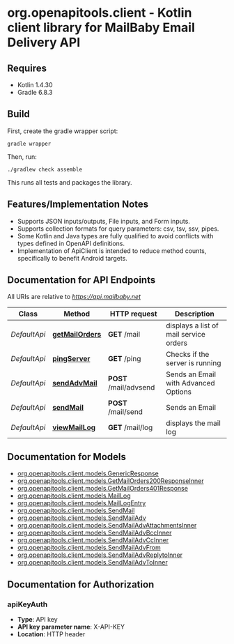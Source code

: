 # org.openapitools.client - Kotlin client library for MailBaby Email Delivery API

## Requires

* Kotlin 1.4.30
* Gradle 6.8.3

## Build

First, create the gradle wrapper script:

```
gradle wrapper
```

Then, run:

```
./gradlew check assemble
```

This runs all tests and packages the library.

## Features/Implementation Notes

* Supports JSON inputs/outputs, File inputs, and Form inputs.
* Supports collection formats for query parameters: csv, tsv, ssv, pipes.
* Some Kotlin and Java types are fully qualified to avoid conflicts with types defined in OpenAPI definitions.
* Implementation of ApiClient is intended to reduce method counts, specifically to benefit Android targets.

<a name="documentation-for-api-endpoints"></a>
## Documentation for API Endpoints

All URIs are relative to *https://api.mailbaby.net*

Class | Method | HTTP request | Description
------------ | ------------- | ------------- | -------------
*DefaultApi* | [**getMailOrders**](docs/DefaultApi.md#getmailorders) | **GET** /mail | displays a list of mail service orders
*DefaultApi* | [**pingServer**](docs/DefaultApi.md#pingserver) | **GET** /ping | Checks if the server is running
*DefaultApi* | [**sendAdvMail**](docs/DefaultApi.md#sendadvmail) | **POST** /mail/advsend | Sends an Email with Advanced Options
*DefaultApi* | [**sendMail**](docs/DefaultApi.md#sendmail) | **POST** /mail/send | Sends an Email
*DefaultApi* | [**viewMailLog**](docs/DefaultApi.md#viewmaillog) | **GET** /mail/log | displays the mail log


<a name="documentation-for-models"></a>
## Documentation for Models

 - [org.openapitools.client.models.GenericResponse](docs/GenericResponse.md)
 - [org.openapitools.client.models.GetMailOrders200ResponseInner](docs/GetMailOrders200ResponseInner.md)
 - [org.openapitools.client.models.GetMailOrders401Response](docs/GetMailOrders401Response.md)
 - [org.openapitools.client.models.MailLog](docs/MailLog.md)
 - [org.openapitools.client.models.MailLogEntry](docs/MailLogEntry.md)
 - [org.openapitools.client.models.SendMail](docs/SendMail.md)
 - [org.openapitools.client.models.SendMailAdv](docs/SendMailAdv.md)
 - [org.openapitools.client.models.SendMailAdvAttachmentsInner](docs/SendMailAdvAttachmentsInner.md)
 - [org.openapitools.client.models.SendMailAdvBccInner](docs/SendMailAdvBccInner.md)
 - [org.openapitools.client.models.SendMailAdvCcInner](docs/SendMailAdvCcInner.md)
 - [org.openapitools.client.models.SendMailAdvFrom](docs/SendMailAdvFrom.md)
 - [org.openapitools.client.models.SendMailAdvReplytoInner](docs/SendMailAdvReplytoInner.md)
 - [org.openapitools.client.models.SendMailAdvToInner](docs/SendMailAdvToInner.md)


<a name="documentation-for-authorization"></a>
## Documentation for Authorization

<a name="apiKeyAuth"></a>
### apiKeyAuth

- **Type**: API key
- **API key parameter name**: X-API-KEY
- **Location**: HTTP header

